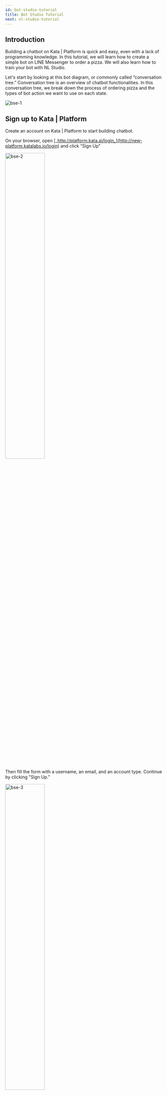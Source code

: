 ```yaml
---
id: bot-studio-tutorial
title: Bot Studio Tutorial
next: nl-studio-tutorial
---
```


## Introduction

Building a chatbot on Kata | Platform is quick and easy, even with a lack of programming knowledge. In this tutorial, we will learn how to create a simple bot on LINE Messenger to order a pizza. We will also learn how to train your bot with NL Studio.

Let's start by looking at this bot diagram, or commonly called “conversation tree.” Conversation tree is an overview of chatbot functionalities. In this conversation tree, we break down the process of ordering pizza and the types of bot action we want to use on each state.

![bse-1](/images/tutorial/bot-studio/bse-1.jpg)

## Sign up to Kata | Platform

Create an account on Kata | Platform to start building chatbot.

On your browser, open [_http://platform.kata.ai/login_](http://new-platform.katalabs.io/login) and click “Sign Up”

<img src="/images/tutorial/bot-studio/bse-2.png" alt="bse-2" width="50%" />

Then fill the form with a username, an email, and an account type. Continue by clicking "Sign Up."

<img src="/images/tutorial/bot-studio/bse-3.png" alt="bse-3" width="50%" />

You will get a confirmation email once our team has verified your account.

You may follow the instructions provided in the confirmation email to activate and start using your account.

## Create a Project

### Login to Kata | Platform

On your browser, open [_http://platform.kata.ai/login_](http://new-platform.katalabs.io/login) and enter your username & password.

<img src="/images/tutorial/bot-studio/bse-4.png" alt="bse-4" width="50%" />

Click "Login" to continue.

### Create a project

After you logged in, you will be taken to the Project Page.

<img src="/images/tutorial/bot-studio/bse-5.png" alt="bse-5" width="100%" />

Click on “Create Project” and fill in the form. Each project contains one bot design, one NL, and one CMS.

<img src="/images/tutorial/bot-studio/bse-6.png" alt="bse-6" width="50%" />

NLU language is used to determine which language model you want to use. Currently, we support Bahasa Indonesia and English.

You can also choose NLU Visibility to be public or private. If you choose public, **all Kata | Platform users** can utilize your NLU using root and inherit function.

## Create Fallback Flow

### Create fallback flow

Once you create a project, you will be redirected to the Bot Studio menu.

Now we are going to learn how to create a flow. Flow is a container of **intent, state, and action**. A flow typically represents a linear process.

The first flow that we will create is a Fallback Flow. Its purpose is to handle undefined users input, or commonly called “else condition” state. In this case, the “else condition” is everything that is not “Start Order”.

![bse-1](/images/tutorial/bot-studio/bse-1.jpg)

You may find a flow that is created automatically by the system or default flow. We will delete that flow by pressing more button and then “Delete.”

<img src="/images/tutorial/bot-studio/bse-8.png" alt="bse-8" width="100%" />

Next, click “Create Flow” button to create `fallback` flow. Set flow to active, persistent, and default.

<img src="/images/tutorial/bot-studio/bse-9.png" alt="bse-9" width="50%" />

### Create fallback intent

After you have created `fallback` flow, we will create new intent by pressing the Intents tab on the sub-menu. Then, we will create a new intent for `fallback` flow. Click “Create Intent” button to create.

<img src="/images/tutorial/bot-studio/bse-10.png" alt="bse-10" width="100%" />

Then, fill in the form as follows

<img src="/images/tutorial/bot-studio/bse-11.png" alt="bse-11" width="50%" />

### Create State init

Next, we will create a state called `init`. Click the ”+” button at the bottom right of your screen.

<img src="/images/tutorial/bot-studio/bse-12.png" alt="bse-12" width="100%" />

Fill state with name `init` on Overview tab and set it to initial state and end state (as shown below).

Enabling Initial State and End State will make `init` the first and the last flow to be checked by the bot when there isn't any flow that matches a user's input.

<img src="/images/tutorial/bot-studio/bse-13.png" alt="bse-13" width="50%" />

Now we will create a bot response to display an apology message. Click “Add actions” button to create a response.

<img src="/images/tutorial/bot-studio/bse-14.png" alt="bse-14" width="50%" />

Container for creating action will appear

<img src="/images/tutorial/bot-studio/bse-15.png" alt="bse-15" width="50%" />

### Create Action Text in State init

Click on “+” button to create a new action.

<img src="/images/tutorial/bot-studio/bse-16.png" alt="bse-16" width="50%" />

Choose action type “Text”

<img src="/images/tutorial/bot-studio/bse-17.png" alt="bse-17" width="50%" />

Then, fill in the form

<img src="/images/tutorial/bot-studio/bse-18.png" alt="bse-18" width="50%" />

Click on “Create Action” button.

<img src="/images/tutorial/bot-studio/bse-19.png" alt="bse-19" width="50%" />

### Create Self Transition in State Init

The last step to finalize `fallback` flow is to create self-transition for `init` state. Self transition is required to avoid error when the next state is not available. Click on “Transitions” and enable Self Transition.

<img src="/images/tutorial/bot-studio/bse-20.png" alt="bse-20" width="50%" />

Click “Create” button. Your screen should look like this

<img src="/images/tutorial/bot-studio/bse-21.png" alt="bse-21" width="100%" />

## Create Order Flow

Next, we will create `Start Order` flow to handle pizza order.

![bse-1](/images/tutorial/bot-studio/bse-1.jpg)

### Create Flow Order

First step is to create another flow called `order` .

<img src="/images/tutorial/bot-studio/bse-22.png" alt="bse-22" width="50%" />

Created flow will be shown like this

<img src="/images/tutorial/bot-studio/bse-23.png" alt="bse-23" width="100%" />

### Create Keyword NLUs for 'Order'

In this step, we will define the NLU (Natural Language Understanding) to trigger `order` flow. NLU is used to translate user inputs into data that machine can understand. There are many types of NLU, but the type that we will use in this particular flow is called `keyword`. To define the NLU, go to NLUs menu.

<img src="/images/tutorial/bot-studio/bse-24.png" alt="bse-24" width="100%" />

Next, click on “Create NLU”

<img src="/images/tutorial/bot-studio/bse-25.png" alt="bse-25" width="100%" />

Choose Keyword type and enter keywords that represents `order`, such as “order”, “pls order”, “order pza”.

<img src="/images/tutorial/bot-studio/bse-26.png" alt="bse-26" width="50%" />

Successfully created NLU looks like this

<img src="/images/tutorial/bot-studio/bse-27.png" alt="bse-27" width="100%" />

### Create Intent for Order

Each flow requires an `intent` to classify user's inquiry and trigger matching flow. So our next step is to set initial intent for `order` flow.

Go back to Conversation Flow menu and click on `order` flow, then click on “Intents” tab.

<img src="/images/tutorial/bot-studio/bse-28.png" alt="bse-28" width="100%" />

Previously, you already created keyword NLUs called `order`. We will set that keyword as intent in `order` flow. Map the NLU on classifier section.

<img src="/images/tutorial/bot-studio/bse-29.png" alt="bse-29" width="50%" />

Click “Create” to create the intent. Your screen should look like this

<img src="/images/tutorial/bot-studio/bse-30.png" alt="bse-30" width="100%" />

### Create a State Named init

Every flow must have at least one state. Because we haven't created any state in `order` flow, we have to create one. Let's create a state called `init`.

<img src="/images/tutorial/bot-studio/bse-31.png" alt="bse-31" width="50%" />

Click “Create” button to create initial state.

Next, we will define how the bot will respond to user who entered `order` flow.

## Create Action for Pizza Menu

As seen on the conversation tree below, the first message in `order` flow is “Show Pizza Type”

![bse-1](/images/tutorial/bot-studio/bse-1.jpg)

### Create a State to Show Pizza type in Text Action Type

To get started, we need to create a state named `showPizza` on `order` flow. Click on “+” button in Conversation Flow menu.

<img src="/images/tutorial/bot-studio/bse-33.png" alt="bse-33" width="50%" />

Let's begin by creating an action called `pizzaOptions`. This action will inform users in **text about our available pizza menu**.

Click on “+” button to create an action and choose Text as action type.

<img src="/images/tutorial/bot-studio/bse-34.png" alt="bse-34" width="50%" />

Fill in Text action type to inform our pizza menu

<img src="/images/tutorial/bot-studio/bse-35.png" alt="bse-35" width="50%" />

Click on “Create Action” to finalize. Next step is to create an action called `askOptions`

<img src="/images/tutorial/bot-studio/bse-36.png" alt="bse-36" width="50%" />

Click on “Create Action” button. Your form should look like this

<img src="/images/tutorial/bot-studio/bse-37.png" alt="bse-37" width="50%" />

Then you have to make self-transition in Transition tab as follow

<img src="/images/tutorial/bot-studio/bse-37-1.png" alt="bse-37-1" width="50%" />

Click “Create” to create the state. Successfully created state will look like this

<img src="/images/tutorial/bot-studio/bse-38.png" alt="bse-38" width="100%" />

### Update showPizza state Into Show Pizza Menu in Carousel Action Type

Previous step is an example to create action to **show pizza menu in text.** Let's try to update the state into Carousel action type.

To update the state, click on `showPizza` state and an update state form will appear

<img src="/images/tutorial/bot-studio/bse-39.png" alt="bse-39" width="50%" />

Then, remove all actions in the state by clicking “x” on each action.

<img src="/images/tutorial/bot-studio/bse-40.png" alt="bse-40" width="50%" />

After removing available actions, we will create an action called `pizzaMenu` as Carousel action type.

Click on “Add” actions button then click on “+” button to create a new action. Choose Carousel action type to continue.

<img src="/images/tutorial/bot-studio/bse-41.png" alt="bse-41" width="50%" />

Enter `pizzaMenu` as name

<img src="/images/tutorial/bot-studio/bse-42.png" alt="bse-42" width="50%" />

Fill in the carousel content by clicking “Add carousel” button, then click on “Add action” button to define the **label and type**. Next, click on Add Payload button to enter **key and value**.

Fill in first carousel with this data

```
Title: Pepperoni
Text: This is the favorite of Peps
Thumbnail Image Url: https://www.wikihow.com/images/thumb/a/a7/Make-Pepperoni-Pizza-Step-19-Version-2.jpg/aid1074004-v4-728px-Make-Pepperoni-Pizza-Step-19-Version-2.jpg.webp
Actions:
  Label: Pepperoni
  Type: Postback
  Payload:
    - key: type
      value: pizza
    - key: pizza
      value: Pepperoni
```

Fill in second carousel with this data

```
Title: Veggie Lovers
Text: Vegie vegie stay healthy
Thumbnail Image Url: https://www.calcuttaweb.com/store/image/data/calcutta/pizza/veggie-lovers-pizza-pihu-7.jpg
Actions:
  Label: Veggie Lovers
  Type: Postback
  Payload:
    - key: type
      value: pizza
    - key: pizza
      value: Veggie Lovers
```

Your first form should look like this

<img src="/images/tutorial/bot-studio/bse-43.png" alt="bse-43" width="50%" />

Your second form should look like this

<img src="/images/tutorial/bot-studio/bse-44.png" alt="bse-44" width="50%" />

Finalize this step by clicking “Create Action.”

It should look like this

<img src="/images/tutorial/bot-studio/bse-45.png" alt="bse-45" width="50%" />

Once the bot displays a carousel containing the type for pizza menu, its next step is to ask user to select the pizza. Click “Add actions” button to trigger drop-down list, then choose `askOptions`

<img src="/images/tutorial/bot-studio/bse-46.png" alt="bse-46" width="50%" />

After you select `askOptions` action click “Create Action” button to finalize this step.

<img src="/images/tutorial/bot-studio/bse-47.png" alt="bse-47" width="50%" />

Your form should look like this

<img src="/images/tutorial/bot-studio/bse-48.png" alt="bse-48" width="50%" />

Click “Update” to update the state.

### Create Intent to Choose A Pizza

Now we have to create an intent called `pizzaChosen` to handle user's input after they have selected a pizza type. Click on Intent menu in `order` flow.

<img src="/images/tutorial/bot-studio/bse-49.png" alt="bse-49" width="100%" />

Click on Create Intent and create intent as follow

<img src="/images/tutorial/bot-studio/bse-50.png" alt="bse-50" width="50%" />

Successfully created intent looks like this

<img src="/images/tutorial/bot-studio/bse-51.png" alt="bse-51" width="100%" />

### Create Transition between init and showPizza

Now, we will create a transition between two states that we have created before.

Click the green dot on `init` state, and a connector line will appear. Connect that line to `showPizza` state. If you do it right, a Create Transition form will appear.

<img src="/images/tutorial/bot-studio/bse-52.png" alt="bse-52" width="100%" />

Fill in the form with these data, and click “Create”

<img src="/images/tutorial/bot-studio/bse-52-1.png" alt="bse-52-1" width="100%" />

### Create 'reenter' intent

Next, we will add `reenter` intent so the bot can return to its previous state after triggering fallback state. Create the intent in `order` flow.

<img src="/images/tutorial/bot-studio/bse-53.png" alt="bse-53" width="100%" />

## Create Action for Asking Pizza Quantity

In this step we will learn how to create “Ask quantity” state.

![bse-1](/images/tutorial/bot-studio/bse-1.jpg)

### Create pizzaQuantity state

In this step we will create `pizzaQuantity` state to handle order quantity. The type of action we will use is in this state is Text. Click on “+” button on `order` flow and fill the form as follows

<img src="/images/tutorial/bot-studio/bse-54.png" alt="bse-54" width="50%" />

Then you have to make self-transition in Transition tab as follow

<img src="/images/tutorial/bot-studio/bse-54_1.png" alt="bse-54_1" width="50%" />

Result:

<img src="/images/tutorial/bot-studio/bse-55.png" alt="bse-55" width="100%" />

### Create NLUs quantity

Afterwards, we have to handle user's input with NLUs. Because we only allowed number from 1 to 9, we will create a limitation in regex format. Click on Create NLUs and follow this screenshot

<img src="/images/tutorial/bot-studio/bse-56.png" alt="bse-56" width="50%" />

Successfully created NLU will be shown like this

<img src="/images/tutorial/bot-studio/bse-57.png" alt="bse-57" width="100%" />

### Create Intent quantity

After we created the NLU, we will add an intent to respond user's input. In `order` flow, click on Create Intent and fill in the form

<img src="/images/tutorial/bot-studio/bse-58.png" alt="bse-58" width="50%" />

Successfully created intent will look like this

<img src="/images/tutorial/bot-studio/bse-59.png" alt="bse-59" width="100%" />

### Create Transition between showPizza and pizzaQuantity

Now we have to create a transition between `showPizza`and `pizzaQuantity`. We will also store `payload.pizza` value into `context.pizza`. Click on the blue dot on `showPizza` and drag the line to `pizzaQuantity` state to create the transition. Create Transition form will appear after you have successfully connected the states.

<img src="/images/tutorial/bot-studio/bse-60.png" alt="bse-60" width="50%" />

Created transition will look like this

<img src="/images/tutorial/bot-studio/bse-61.png" alt="bse-61" width="100%" />

## Create Confirmation Action

Our next step is creating `Ask confirmation` state.

![bse-1](/images/tutorial/bot-studio/bse-1.jpg)

### Create “YESNO” keyword NLUs

First, we will create a keyword NLU to handle `yes` and `no`. Click on Create NLUs and fill in as follows

<img src="/images/tutorial/bot-studio/bse-62.png" alt="bse-62" width="50%" />

Successfully created NLU will look like this
<img src="/images/tutorial/bot-studio/bse-63.png" alt="bse-63" width="100%" />

### Create confirmPizza state

Now we will create `confirmPizza` state to handle order confirmation. We will also store chosen pizza & quantity information in this state. Select `order` flow and click on “+” button to create `confirmPizza` state.

<img src="/images/tutorial/bot-studio/bse-64.png" alt="bse-64" width="50%" />

## Add mapping in onTransit tab

<img src="/images/tutorial/bot-studio/bse-67.png" alt="bse-67" width="50%" />

Don't forget to add self-transition in a state. Click Create Action. Your screen should look like this

<img src="/images/tutorial/bot-studio/bse-65.png" alt="bse-65" width="100%" />

### Create a transition from pizzaQuantity to confirmPizza

We will make a transition by storing value (mapping) from pizza quantity **and** chosen pizza type. Click the blue dot on `pizzaQuantity` and drag the line to `confirmPizza` state to create a transition. Create Transition form will appear after you successfully connected the states.

<img src="/images/tutorial/bot-studio/bse-66.png" alt="bse-66" width="50%" />

Result will be shown as follows

<img src="/images/tutorial/bot-studio/bse-68.png" alt="bse-68" width="100%" />

### Create intent yesno

Previously, we already made an NLU containing `yes` and `no` keywords. We will use that NLU as a classifier on an intent.

First of all, we will create an intent in `order` flow for the keyword `yes`

<img src="/images/tutorial/bot-studio/bse-69.png" alt="bse-69" width="50%" />

Then, we will create an intent for keyword `no`

<img src="/images/tutorial/bot-studio/bse-70.png" alt="bse-70" width="50%" />

Both intent will appear as follows

<img src="/images/tutorial/bot-studio/bse-71.png" alt="bse-71" width="100%" />

### Create done state

In `done` state, we will complete the order by saying thank you and end the conversation. We will also set a condition when a user wants to cancel the order. So in this state we will create two actions: `sayThanks` and `sayCancel`.

<img src="/images/tutorial/bot-studio/bse-72.png" alt="bse-72" width="50%" />

<img src="/images/tutorial/bot-studio/bse-73.png" alt="bse-73" width="50%" />

Also, don't forget to add self transition in the state. Result:
<img src="/images/tutorial/bot-studio/bse-74.png" alt="bse-74" width="100%" />

### Create a transition from confirmPizza to done

Next, we will connect `confirmPizza` state to `done` state. Because `done` is the last state, we will set it as default transition. Connect `confirmPizza` to `done` by clicking the blue dot and drag the line to connect the states. Create Transition form will appear after you have successfully connected the states.

<img src="/images/tutorial/bot-studio/bse-75.png" alt="bse-75" width="50%" />

Final flow:

<img src="/images/tutorial/bot-studio/bse-76.png" alt="bse-76" width="100%" />

## Publish Your Bot

To save your work, click on Publish button located at the top right of your screen. Fill in the changelog as “initial version of pizza bot” for future reference. Click “Publish” to continue.

<img src="/images/tutorial/bot-studio/bse-77.png" alt="bse-77" width="100%" />

<img src="/images/tutorial/bot-studio/bse-78.png" alt="bse-78" width="50%" />

Every time you publish a bot, it will record a hash number (similar to Git's hash number) in Revision List.

<img src="/images/tutorial/bot-studio/bse-79.png" alt="bse-79" width="100%" />

## Testing Your Chatbot

Click on Test Chatbot on Bot Studio then type “order” to initialize `order` flow.

<img src="/images/tutorial/bot-studio/bse-80.png" alt="bse-80" width="100%" />

Check on the rest of the flow and make sure everything you've made works.

## Deploy Your Chatbot

Now we will try to deploy our chatbot to LINE Messenger.

### Create deployment

First of all, we have to create a deployment first. Find the “Deployment” menu on the left sidebar.

<img src="/images/tutorial/bot-studio/bse-81.png" alt="bse-81" width="50%" />

Click on Create Deployment button on top right

<img src="/images/tutorial/bot-studio/bse-82.png" alt="bse-82" width="100%" />

Choose Patch on Deployment Version.

<img src="/images/tutorial/bot-studio/bse-83.png" alt="bse-83" width="100%" />

Succesfully created deployment looks like this.

<img src="/images/tutorial/bot-studio/bse-84.png" alt="bse-84" width="100%" />

### Create Environment

Kata | Platform 3.0 allows you to set up 3 separate environments in your project: Development, Staging, and Production. Inside each environment, you can add as many messaging channel as you like. You have to setup environment first before integrating to messaging channel.

In this tutorial, we will try to setup Production environment. Click on Environment menu under Deploy and you will be shown 3 available environments.

<img src="/images/tutorial/bot-studio/bse-85.png" alt="bse-85" width="100%" />

Click “Create Environment” button in Production.

The first field we have to fill in is deployment version. Choose 0.0.1 (shown on the previous step) as deployment version in Production.

Another field we have to fill in is environment URL. This URL is used to access CMS Client later.

<img src="/images/tutorial/bot-studio/bse-86.png" alt="bse-86" width="50%" />

Successfully created environment will look like this

<img src="/images/tutorial/bot-studio/bse-87.png" alt="bse-87" width="50%" />

Next, we need to create channel inside the environment. Click on Create Channel on Production environment and you will be redirected to Create Channel page

<img src="/images/tutorial/bot-studio/bse-88.png" alt="bse-88" width="100%" />

Next, click “Create Channel” and fill in as follows

<img src="/images/tutorial/bot-studio/bse-89.png" alt="bse-89" width="50%" />

Let's setup LINE developer console so you can fill in fields highlighted with red box.

### Registration to LINE Developer console

**Create LINE account**

To sign up for a LINE developer account, you have to have a LINE account by [installing LINE application, either desktop or mobile app](https://line.me/en/download). After you successfully registered, sign in to https://developers.line.biz/en/

In LINE Developer Console click Log In.

<img src="/images/tutorial/bot-studio/bse-90.png" alt="bse-90" width="100%" />

Click on Log in with LINE

<img src="/images/tutorial/bot-studio/bse-91.png" alt="bse-91" width="50%" />

Enter your email and password

<img src="/images/tutorial/bot-studio/bse-92.png" alt="bse-92" width="50%" />

After you successfully logged in, you will be redirected to provider list dashboard

<img src="/images/tutorial/bot-studio/bse-93.png" alt="bse-93" width="100%" />

**Create a Provider**

Click “Create New Provider”

<img src="/images/tutorial/bot-studio/bse-94.png" alt="bse-94" width="100%" />

Fill in provider name

<img src="/images/tutorial/bot-studio/bse-95.png" alt="bse-95" width="100%" />

Click Confirm to continue. You will have to re-confirm the provider name since it cannot be changed later. Click “Create” to confirm.

<img src="/images/tutorial/bot-studio/bse-96.png" alt="bse-96" width="100%" />

### Setup Channel for LINE Integration

Setup channel in Messaging API by clicking Create Channel on Messaging API.

<img src="/images/tutorial/bot-studio/bse-97.png" alt="bse-97" width="100%" />

Fill in the form as follows

<img src="/images/tutorial/bot-studio/bse-98.png" alt="bse-98" width="100%" />

<img src="/images/tutorial/bot-studio/bse-99.png" alt="bse-99" width="100%" />

Next, you have to choose **Developer Trial as Plan**

<img src="/images/tutorial/bot-studio/bse-100.png" alt="bse-100" width="100%" />Continue to click Confirm.

Accept Terms of Use from LINE then click Create

<img src="/images/tutorial/bot-studio/bse-101.png" alt="bse-101" width="100%" />

Successfuly created channel will look like this

<img src="/images/tutorial/bot-studio/bse-102.png" alt="bse-102" width="50%" />

### Integration LINE and Your Chatbot

Click on created channel to fill in Channel Access Token and Channel Secret. Here is the guideline to fill in those fields

#### Fill in Channel Access Token field

Click “Issue” in Messaging Settings section

<img src="/images/tutorial/bot-studio/bse-103.png" alt="bse-103" width="100%" />

Then, issue dialog will pop up. Click on Issue to continue

<img src="/images/tutorial/bot-studio/bse-104.png" alt="bse-104" width="50%" />

Then, copy Channel Access Token below and paste it on Create Channel form in Kata | Platform

<img src="/images/tutorial/bot-studio/bse-105.png" alt="bse-105" width="100%" />

<img src="/images/tutorial/bot-studio/bse-106.png" alt="bse-106" width="50%" />

**Fill in Channel Secret field**

In Basic Information, copy Channel Secret from LINE to Kata | Platform

<img src="/images/tutorial/bot-studio/bse-107.png" alt="bse-107" width="100%" />

<img src="/images/tutorial/bot-studio/bse-108.png" alt="bse-108" width="50%" />

Final result in Kata | Platform will look like this

<img src="/images/tutorial/bot-studio/bse-109.png" alt="bse-109" width="50%" />

Click “Create” to generate webhook URL from Kata | Platform.

<img src="/images/tutorial/bot-studio/bse-110.png" alt="bse-110" width="100%" />

After webhook URL is generated, go to Messaging Settings in LINE developer console to enable webhook. **Please check that you already enable the webhook by click on Enable in "Use Webhoooks" section which placed above Webhook URL field**

<img src="/images/tutorial/bot-studio/bse-111.png" alt="bse-111" width="100%" />
Click “Update” then paste the webhook URL to LINE developer console.

<img src="/images/tutorial/bot-studio/bse-112.png" alt="bse-112" width="100%" />

Click “Update” then click “Verify.”

<img src="/images/tutorial/bot-studio/bse-113.png" alt="bse-113" width="100%" />

Next, disable auto-reply messages and greeting messages

<img src="/images/tutorial/bot-studio/bse-114.png" alt="bse-114" width="100%" />

Voila! You have successfully deployed your bot to LINE Messenger.

Scan the QR Code in LINE Developer Console to add the bot.

<img src="/images/tutorial/bot-studio/bse-115.png" alt="bse-115" width="100%" />

Then, test to scan QR Code

<img src="/images/tutorial/bot-studio/bse-116.png" alt="bse-116" width="50%" />

